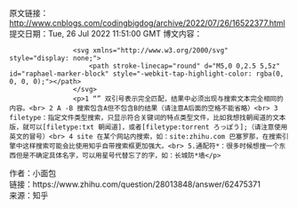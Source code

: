 原文链接：http://www.cnblogs.com/codingbigdog/archive/2022/07/26/16522377.html
提交日期：Tue, 26 Jul 2022 11:51:00 GMT
博文内容：

                    <svg xmlns="http://www.w3.org/2000/svg" style="display: none;">
                        <path stroke-linecap="round" d="M5,0 0,2.5 5,5z" id="raphael-marker-block" style="-webkit-tap-highlight-color: rgba(0, 0, 0, 0);"></path>
                    </svg>
                    <p>1 “” 双引号表示完全匹配，结果中必须出现与搜索文本完全相同的内容。<br> 2 A -B 搜索包含A但不包含B的结果（请注意A后面的空格不能省略）<br> 3 filetype：指定文件类型搜索，只显示符合关键词的特点类型文件，比如我想找朝闻道的文本版，就可以[filetype:txt 朝闻道]，或者[filetype:torrent ろっぽう];（请注意使用英文的冒号）<br> 4 site 在某个网站内搜索，如：site:zhihu.com 巴塞罗那，在搜索引擎中这样搜索可能会比使用知乎自带搜索框更加强大。<br> 5.通配符*：很多时候想搜一个东西但是不确定具体名字，可以用星号代替忘了的字，如：长城防*墙</p> 
<p>作者：小面包<br> 链接：https://www.zhihu.com/question/28013848/answer/62475371<br> 来源：知乎</p>
                